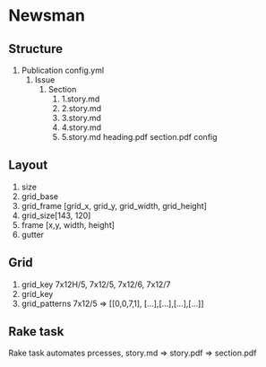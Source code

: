 # Newsman

## Structure
1. Publication
	config.yml
	1. Issue
		1. Section
			1. 1.story.md
			1. 2.story.md
			1. 3.story.md
			1. 4.story.md
			1. 5.story.md
			heading.pdf
			section.pdf
			config
## Layout 
1. size
1. grid_base
1. grid_frame [grid_x, grid_y, grid_width, grid_height]
1. grid_size[143, 120]
1. frame [x,y, width, height]
1. gutter

## Grid
1. grid_key 7x12H/5, 7x12/5, 7x12/6, 7x12/7
1. grid_key 
1. grid_patterns 7x12/5 => [[0,0,7,1], [...],[...],[...],[...]]

## Rake task
Rake task automates prcesses, story.md => story.pdf => section.pdf

